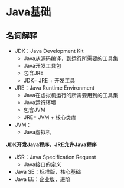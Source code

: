 # Java基础

## 名词解释

- JDK：Java Development Kit
  - Java从源码编译，到运行所需要的工具集
  - Java开发工具包
  - 包含JRE
  - JDK= JRE + 开发工具
- JRE：Java Runtime Environment
  - Java在虚拟机运行的所需要用到的工具集
  - Java运行环境
  - 包含JVM
  - JRE= JVM + 核心类库
- JVM：
  - Java虚拟机

**JDK开发Java程序，JRE允许Java程序**

- JSR：Java Specification Request
  - Java接口的定义
- Java SE：标准版，核心基础
- Java EE：企业版，进阶